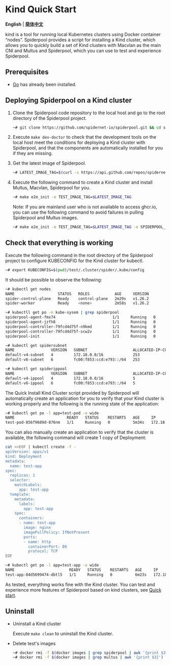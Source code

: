 # Kind Quick Start

**English** | [**简体中文**](./get-started-kind-zh_CN.md)

kind is a tool for running local Kubernetes clusters using Docker container “nodes”. Spiderpool provides a script for installing a Kind cluster, which allows you to quickly build a set of Kind clusters with Macvlan as the main CNI and Multus and Spiderpool, which you can use to test and experience Spiderpool.

## Prerequisites

* [Go](https://go.dev/) has already been installed.

## Deploying Spiderpool on a Kind cluster

1. Clone the Spiderpool code repository to the local host and go to the root directory of the Spiderpool project.

    ```bash
    ~# git clone https://github.com/spidernet-io/spiderpool.git && cd spiderpool
    ```

2. Execute `make dev-doctor` to check that the development tools on the local host meet the conditions for deploying a Kind cluster with Spiderpool, and that the components are automatically installed for you if they are missing.

3. Get the latest image of Spiderpool.

    ```bash
    ~# LATEST_IMAGE_TAG=$(curl -s https://api.github.com/repos/spidernet-io/spiderpool/releases | jq -r '.[].tag_name | select(("^v1.[0-9]*.[0-9]*$"))' | head -n 1)
    ```

4. Execute the following command to create a Kind cluster and install Multus, Macvlan, Spiderpool for you.
    
    ```bash
    ~# make e2e_init -e TEST_IMAGE_TAG=$LATEST_IMAGE_TAG
    ```

    Note: If you are mainland user who is not available to access ghcr.io, you can use the following command to avoid failures in pulling Spiderpool and Multus images.

    ```bash
    ~# make e2e_init -e TEST_IMAGE_TAG=$LATEST_IMAGE_TAG -e SPIDERPOOL_REGISTER=ghcr.m.daocloud.io -e IMAGE_MULTUS_REPO=ghcr.m.daocloud.io
    ```

## Check that everything is working

Execute the following command in the root directory of the Spiderpool project to configure KUBECONFIG for the Kind cluster for kubectl.

```bash
~# export KUBECONFIG=$(pwd)/test/.cluster/spider/.kube/config
```

It should be possible to observe the following:

```bash
~# kubectl get nodes 
NAME                   STATUS   ROLES           AGE     VERSION
spider-control-plane   Ready    control-plane   2m29s   v1.26.2
spider-worker          Ready    <none>          2m58s   v1.26.2

~# kubectll get po -n kube-sysem | grep spiderpool
spiderpool-agent-fmx74                         1/1     Running   0               4m26s
spiderpool-agent-jzfh8                         1/1     Running   0               4m26s
spiderpool-controller-79fcd4d75f-n9kmd         1/1     Running   0               4m25s
spiderpool-controller-79fcd4d75f-scw2v         1/1     Running   0               4m25s
spiderpool-init                                1/1     Running   0               4m26s

~# kubectl get spidersubnet
NAME                VERSION   SUBNET                    ALLOCATED-IP-COUNT   TOTAL-IP-COUNT
default-v4-subnet   4         172.18.0.0/16             253                  253
default-v6-subnet   6         fc00:f853:ccd:e793::/64   253                  253

~# kubectl get spiderippool
NAME                VERSION   SUBNET                    ALLOCATED-IP-COUNT   TOTAL-IP-COUNT   DEFAULT   DISABLE
default-v4-ippool   4         172.18.0.0/16             5                    253              true      false
default-v6-ippool   6         fc00:f853:ccd:e793::/64   5                    253              true      false
```

The Quick Install Kind Cluster script provided by Spiderpool will automatically create an application for you to verify that your Kind cluster is working properly and the following is the running state of the application:

```bash
~# kubectl get po -l app=test-pod -o wide
NAME                       READY   STATUS    RESTARTS   AGE     IP             NODE            NOMINATED NODE   READINESS GATES
test-pod-856f9689d-876nm   1/1     Running   0          5m34s   172.18.40.63   spider-worker   <none>           <none>
```

You can also manually create an application to verify that the cluster is available, the following command will create 1 copy of Deployment:

```bash
cat <<EOF | kubectl create -f -
apiVersion: apps/v1
kind: Deployment
metadata:
  name: test-app
spec:
  replicas: 1
  selector:
    matchLabels:
      app: test-app
  template:
    metadata:
      labels:
        app: test-app
    spec:
      containers:
      - name: test-app
        image: nginx
        imagePullPolicy: IfNotPresent
        ports:
        - name: http
          containerPort: 80
          protocol: TCP
EOF
```

```bash
~# kubectl get po -l app=test-app -o wide
NAME                        READY   STATUS    RESTARTS   AGE     IP              NODE                   NOMINATED NODE   READINESS GATES
test-app-84d5699474-dbtl5   1/1     Running   0          6m23s   172.18.40.112   spider-control-plane   <none>           <none>
```

As tested, everything works fine with the Kind cluster. You can test and experience more features of Spiderpool based on kind clusters, see [Quick start](./docs/usage/install.md).

## Uninstall

* Uninstall a Kind cluster

    Execute `make clean` to uninstall the Kind cluster.

* Delete test's images

    ```bash
    ~# docker rmi -f $(docker images | grep spiderpool | awk '{print $3}') 
    ~# docker rmi -f $(docker images | grep multus | awk '{print $3}')
    ```

